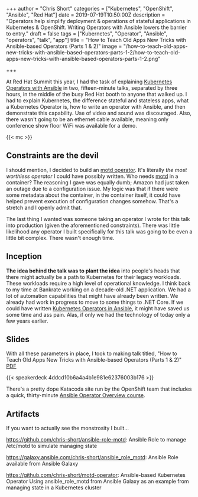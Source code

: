 +++
author = "Chris Short"
categories = ["Kubernetes", "OpenShift", "Ansible", "Red Hat"]
date = 2019-07-19T10:50:00Z
description = "Operators help simplify deployment & operations of stateful applications in Kubernetes & OpenShift. Writing Operators with Ansible lowers the barrier to entry."
draft = false
tags = ["Kubernetes", "Operator", "Ansible", "operators", "talk", "app"]
title = "How to Teach Old Apps New Tricks with Ansible-based Operators (Parts 1 & 2)"
image = "/how-to-teach-old-apps-new-tricks-with-ansible-based-operators-parts-1-2/how-to-teach-old-apps-new-tricks-with-ansible-based-operators-parts-1-2.png"

+++

At Red Hat Summit this year, I had the task of explaining [Kubernetes Operators with Ansible](https://ansible.com/operators) in two, fifteen-minute talks, separated by three hours, in the middle of the busy Red Hat booth to anyone that walked up. I had to explain Kubernetes, the difference stateful and stateless apps, what a Kubernetes Operator is, how to write an operator with Ansible, and then demonstrate this capability. Use of video and sound was discouraged. Also, there wasn't going to be an ethernet cable available, meaning only conference show floor WiFi was available for a demo.

{{< mc >}}

## Constraints are the devil

I should mention, I decided to build an [motd operator](https://github.com/chris-short/motd-operator). It's literally *the most worthless operator* I could have possibly written. Who needs [motd](https://en.wikipedia.org/wiki/Motd_(Unix)) in a container? The reasoning I gave was equally dumb; Amazon had just taken an outage due to a configuration issue. My logic was that if there were some metadata about the container, in the container itself, it could have helped prevent execution of configuration changes somehow. That's a stretch and I openly admit that.

The last thing I wanted was someone taking an operator I wrote for this talk into production (given the aforementioned constraints). There was little likelihood any operator I built specifically for this talk was going to be even a little bit complex. There wasn't enough time.

## Inception

**The idea behind the talk was to plant the idea** into people's heads that there might actually be a path to Kubernetes for their legacy workloads. These workloads  require a high level of operational knowledge. I think back to my time at Bankrate working on a decade-old .NET application. We had a lot of automation capabilities that might have already been written. We already had work in progress to move to some things to .NET Core. If we could have written [Kubernetes Operators in Ansible](https://ansible.com/operators), it might have saved us some time and ass pain. Alas, if only we had the technology of today only a few years earlier.

## Slides

With all these parameters in place, I took to making talk titled, "How to Teach Old Apps New Tricks with Ansible-based Operators (Parts 1 & 2)" [PDF](https://chrisshort.net/how-to-teach-old-apps-new-tricks-with-ansible-based-operators-parts-1-2/how-to-teach-old-apps-new-tricks-with-ansible-based-operators-parts-1-2-chris-short.pdf)

{{< speakerdeck 4ddcd10b6a4a4b1e981e62376003b176 >}}

There's a pretty dope Katacoda site run by the OpenShift team that includes a quick, thirty-minute [Ansible Operator Overview course](https://learn.openshift.com/ansibleop/ansible-operator-overview/).

## Artifacts

If you want to actually see the monstrosity I built...

<https://github.com/chris-short/ansible-role-motd>: Ansible Role to manage /etc/motd to simulate managing state

<https://galaxy.ansible.com/chris-short/ansible_role_motd>: Ansible Role available from Ansible Galaxy

<https://github.com/chris-short/motd-operator>: Ansible-based Kubernetes Operator Using ansible_role_motd from Ansible Galaxy as an example from managing state in a Kubernetes cluster
